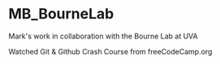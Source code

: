 # MB_BourneLab
Mark's work in collaboration with the Bourne Lab at UVA

Watched Git & Github Crash Course from freeCodeCamp.org 
